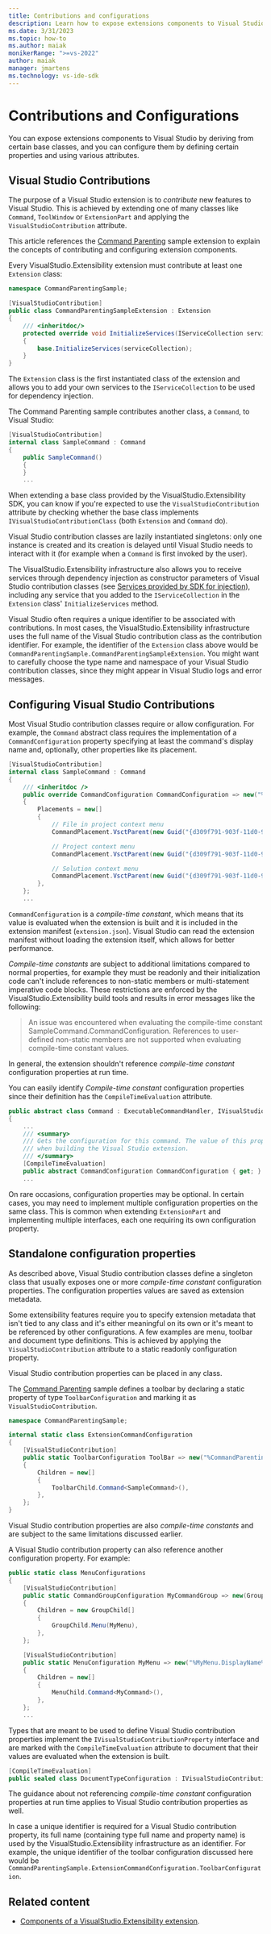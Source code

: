 ```yaml
---
title: Contributions and configurations
description: Learn how to expose extensions components to Visual Studio and how to configure them.
ms.date: 3/31/2023
ms.topic: how-to
ms.author: maiak
monikerRange: ">=vs-2022"
author: maiak
manager: jmartens
ms.technology: vs-ide-sdk
---
```


# Contributions and Configurations

You can expose extensions components to Visual Studio by deriving from certain base classes, and you can configure them by defining certain properties and using various attributes.

## Visual Studio Contributions

The purpose of a Visual Studio extension is to *contribute* new features to Visual Studio. This is achieved by extending one of many classes like `Command`, `ToolWindow` or `ExtensionPart` and applying the `VisualStudioContribution` attribute.

This article references the [Command Parenting](https://github.com/Microsoft/VSExtensibility/tree/main/New_Extensibility_Model/Samples/CommandParentingSample) sample extension to explain the concepts of contributing and configuring extension components.

Every VisualStudio.Extensibility extension must contribute at least one `Extension` class:

```csharp
namespace CommandParentingSample;

[VisualStudioContribution]
public class CommandParentingSampleExtension : Extension
{
    /// <inheritdoc/>
    protected override void InitializeServices(IServiceCollection serviceCollection)
    {
        base.InitializeServices(serviceCollection);
    }
}
```

The `Extension` class is the first instantiated class of the extension and allows you to add your own services to the `IServiceCollection` to be used for dependency injection.

The Command Parenting sample contributes another class, a `Command`, to Visual Studio:

```csharp
[VisualStudioContribution]
internal class SampleCommand : Command
{
    public SampleCommand()
    {
    }
    ...
```

When extending a base class provided by the VisualStudio.Extensibility SDK, you can know if you're expected to use the `VisualStudioContribution` attribute by checking whether the base class implements `IVisualStudioContributionClass` (both `Extension` and `Command` do).

Visual Studio contribution classes are lazily instantiated singletons: only one instance is created and its creation is delayed until Visual Studio needs to interact with it (for example when a `Command` is first invoked by the user).

The VisualStudio.Extensibility infrastructure also allows you to receive services through dependency injection as constructor parameters of Visual Studio contribution classes (see [Services provided by SDK for injection](./extension-anatomy.md#services-provided-by-sdk-for-injection)), including any service that you added to the `IServiceCollection` in the `Extension` class' `InitializeServices` method.

Visual Studio often requires a unique identifier to be associated with contributions. In most cases, the VisualStudio.Extensibility infrastructure uses the full name of the Visual Studio contribution class as the contribution identifier. For example, the identifier of the `Extension` class above would be `CommandParentingSample.CommandParentingSampleExtension`. You might want to carefully choose the type name and namespace of your Visual Studio contribution classes, since they might appear in Visual Studio logs and error messages.

## Configuring Visual Studio Contributions

Most Visual Studio contribution classes require or allow configuration. For example, the `Command` abstract class requires the implementation of a `CommandConfiguration` property specifying at least the command's display name and, optionally, other properties like its placement.

```csharp
[VisualStudioContribution]
internal class SampleCommand : Command
{
    /// <inheritdoc />
    public override CommandConfiguration CommandConfiguration => new("%CommandParentingSample.SampleCommand.DisplayName%")
    {
        Placements = new[]
        {
            // File in project context menu
            CommandPlacement.VsctParent(new Guid("{d309f791-903f-11d0-9efc-00a0c911004f}"), id: 1072, priority: 0),

            // Project context menu
            CommandPlacement.VsctParent(new Guid("{d309f791-903f-11d0-9efc-00a0c911004f}"), id:  1026, priority: 0),

            // Solution context menu
            CommandPlacement.VsctParent(new Guid("{d309f791-903f-11d0-9efc-00a0c911004f}"), id:  1043, priority: 0),
        },
    };
    ...
```

`CommandConfiguration` is a *compile-time constant*, which means that its value is evaluated when the extension is built and it is included in the extension manifest (`extension.json`). Visual Studio can read the extension manifest without loading the extension itself, which allows for better performance.

*Compile-time constants* are subject to additional limitations compared to normal properties, for example they must be readonly and their initialization code can't include references to non-static members or multi-statement imperative code blocks. These restrictions are enforced by the VisualStudio.Extensibility build tools and results in error messages like the following:

> An issue was encountered when evaluating the compile-time constant SampleCommand.CommandConfiguration. References to user-defined non-static members are not supported when evaluating compile-time constant values.

In general, the extension shouldn't reference *compile-time constant* configuration properties at run time.

You can easily identify *Compile-time constant* configuration properties since their definition has the `CompileTimeEvaluation` attribute.

```csharp
public abstract class Command : ExecutableCommandHandler, IVisualStudioContributionClass
{
    ...
    /// <summary>
    /// Gets the configuration for this command. The value of this property is evaluated at compile time
    /// when building the Visual Studio extension.
    /// </summary>
    [CompileTimeEvaluation]
    public abstract CommandConfiguration CommandConfiguration { get; }
    ...
```

On rare occasions, configuration properties may be optional. In certain cases, you may need to implement multiple configuration properties on the same class. This is common when extending `ExtensionPart` and implementing multiple interfaces, each one requiring its own configuration property.

## Standalone configuration properties

As described above, Visual Studio contribution classes define a singleton class that usually exposes one or more *compile-time constant* configuration properties. The configuration properties values are saved as extension metadata.

Some extensibility features require you to specify extension metadata that isn't tied to any class and it's either meaningful on its own or it's meant to be referenced by other configurations. A few examples are menu, toolbar and document type definitions. This is achieved by applying the `VisualStudioContribution` attribute to a static readonly configuration property.

Visual Studio contribution properties can be placed in any class.

The [Command Parenting](https://github.com/Microsoft/VSExtensibility/tree/main/New_Extensibility_Model/Samples/CommandParentingSample/ExtensionCommandConfiguration.cs) sample defines a toolbar by declaring a static property of type `ToolbarConfiguration` and marking it as `VisualStudioContribution`.

```csharp
namespace CommandParentingSample;

internal static class ExtensionCommandConfiguration
{
    [VisualStudioContribution]
    public static ToolbarConfiguration ToolBar => new("%CommandParentingSample.ToolBar.DisplayName%")
    {
        Children = new[]
        {
            ToolbarChild.Command<SampleCommand>(),
        },
    };
}
```

Visual Studio contribution properties are also *compile-time constants* and are subject to the same limitations discussed earlier.

A Visual Studio contribution property can also reference another configuration property. For example:

```csharp
public static class MenuConfigurations
{
    [VisualStudioContribution]
    public static CommandGroupConfiguration MyCommandGroup => new(GroupPlacement.KnownPlacements.ExtensionsMenu)
    {
        Children = new GroupChild[]
        {
            GroupChild.Menu(MyMenu),
        },
    };

    [VisualStudioContribution]
    public static MenuConfiguration MyMenu => new("%MyMenu.DisplayName%")
    {
        Children = new[]
        {
            MenuChild.Command<MyCommand>(),
        },
    };
    ...
```

Types that are meant to be used to define Visual Studio contribution properties implement the `IVisualStudioContributionProperty` interface and are marked with the `CompileTimeEvaluation` attribute to document that their values are evaluated when the extension is built.

```csharp
[CompileTimeEvaluation]
public sealed class DocumentTypeConfiguration : IVisualStudioContributionProperty ...
```

The guidance about not referencing *compile-time constant* configuration properties at run time applies to Visual Studio contribution properties as well.

In case a unique identifier is required for a Visual Studio contribution property, its full name (containing type full name and property name) is used by the VisualStudio.Extensibility infrastructure as an identifier. For example, the unique identifier of the toolbar configuration discussed here would be `CommandParentingSample.ExtensionCommandConfiguration.ToolbarConfiguration`.

## Related content

- [Components of a VisualStudio.Extensibility extension](./extension-anatomy.md).
